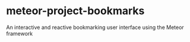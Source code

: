 # meteor-project-bookmarks
An interactive and reactive bookmarking user interface using the Meteor framework
